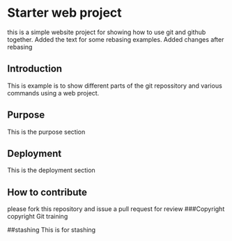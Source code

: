 # Starter web project
this is a simple website project for showing how to use git and github together.
Added the text for some rebasing examples. Added  changes after rebasing

## Introduction
This is example is to show different parts of the git repossitory  and various commands using a web project.

## Purpose
This is the purpose section

## Deployment
This is the deployment section

## How to contribute
please fork this repository and issue a pull request for review
###Copyright
copyright Git training 

##stashing
This is for stashing


